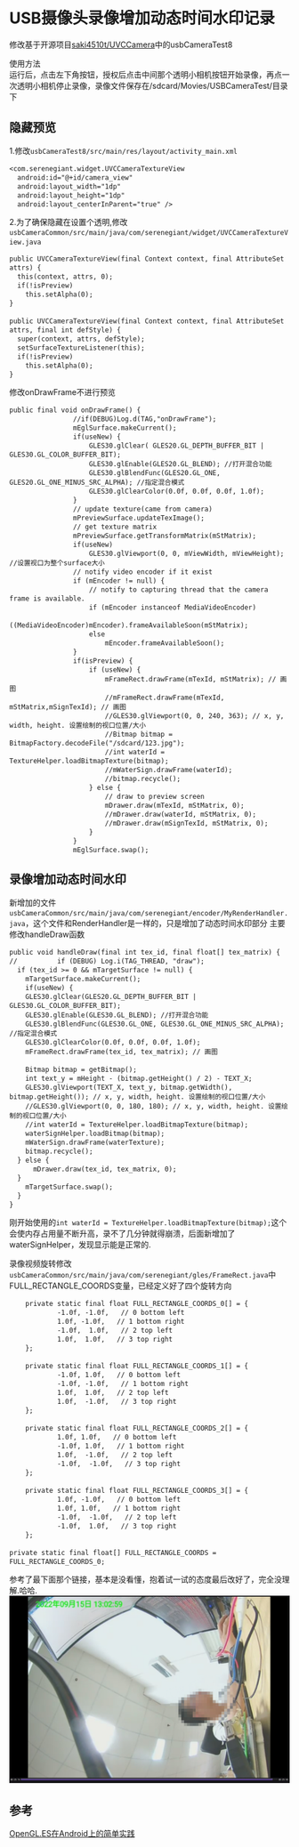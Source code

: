 # USB摄像头录像增加动态时间水印记录
修改基于开源项目[saki4510t/UVCCamera](https://github.com/saki4510t/UVCCamera)中的usbCameraTest8

使用方法  
运行后，点击左下角按钮，授权后点击中间那个透明小相机按钮开始录像，再点一次透明小相机停止录像，录像文件保存在/sdcard/Movies/USBCameraTest/目录下
## 隐藏预览
1.修改```usbCameraTest8/src/main/res/layout/activity_main.xml```
```
<com.serenegiant.widget.UVCCameraTextureView
  android:id="@+id/camera_view"
  android:layout_width="1dp"
  android:layout_height="1dp"
  android:layout_centerInParent="true" />
```
2.为了确保隐藏在设置个透明,修改```usbCameraCommon/src/main/java/com/serenegiant/widget/UVCCameraTextureView.java```
```
public UVCCameraTextureView(final Context context, final AttributeSet attrs) {
  this(context, attrs, 0);
  if(!isPreview)
    this.setAlpha(0);
}

public UVCCameraTextureView(final Context context, final AttributeSet attrs, final int defStyle) {
  super(context, attrs, defStyle);
  setSurfaceTextureListener(this);
  if(!isPreview)
    this.setAlpha(0);
}
```
修改onDrawFrame不进行预览
```
public final void onDrawFrame() {
				//if(DEBUG)Log.d(TAG,"onDrawFrame");
				mEglSurface.makeCurrent();
				if(useNew) {
					GLES30.glClear( GLES20.GL_DEPTH_BUFFER_BIT | GLES30.GL_COLOR_BUFFER_BIT);
					GLES30.glEnable(GLES20.GL_BLEND); //打开混合功能
					GLES30.glBlendFunc(GLES20.GL_ONE, GLES20.GL_ONE_MINUS_SRC_ALPHA); //指定混合模式
					GLES30.glClearColor(0.0f, 0.0f, 0.0f, 1.0f);
				}
				// update texture(came from camera)
				mPreviewSurface.updateTexImage();
				// get texture matrix
				mPreviewSurface.getTransformMatrix(mStMatrix);
				if(useNew)
					GLES30.glViewport(0, 0, mViewWidth, mViewHeight); //设置视口为整个surface大小
				// notify video encoder if it exist
				if (mEncoder != null) {
					// notify to capturing thread that the camera frame is available.
					if (mEncoder instanceof MediaVideoEncoder)
						((MediaVideoEncoder)mEncoder).frameAvailableSoon(mStMatrix);
					else
						mEncoder.frameAvailableSoon();
				}
				if(isPreview) {
					if (useNew) {
						mFrameRect.drawFrame(mTexId, mStMatrix); // 画图
						//mFrameRect.drawFrame(mTexId, mStMatrix,mSignTexId); // 画图
						//GLES30.glViewport(0, 0, 240, 363); // x, y, width, height. 设置绘制的视口位置/大小
						//Bitmap bitmap = BitmapFactory.decodeFile("/sdcard/123.jpg");
						//int waterId = TextureHelper.loadBitmapTexture(bitmap);
						//mWaterSign.drawFrame(waterId);
						//bitmap.recycle();
					} else {
						// draw to preview screen
						mDrawer.draw(mTexId, mStMatrix, 0);
						//mDrawer.draw(waterId, mStMatrix, 0);
						//mDrawer.draw(mSignTexId, mStMatrix, 0);
					}
				}
				mEglSurface.swap();
```

## 录像增加动态时间水印
新增加的文件```usbCameraCommon/src/main/java/com/serenegiant/encoder/MyRenderHandler.java```，这个文件和RenderHandler是一样的，只是增加了动态时间水印部分
主要修改handleDraw函数
```
public void handleDraw(final int tex_id, final float[] tex_matrix) {
//    		if (DEBUG) Log.i(TAG_THREAD, "draw");
  if (tex_id >= 0 && mTargetSurface != null) {
    mTargetSurface.makeCurrent();
    if(useNew) {
    GLES30.glClear(GLES20.GL_DEPTH_BUFFER_BIT | GLES30.GL_COLOR_BUFFER_BIT);
    GLES30.glEnable(GLES30.GL_BLEND); //打开混合功能
    GLES30.glBlendFunc(GLES30.GL_ONE, GLES30.GL_ONE_MINUS_SRC_ALPHA); //指定混合模式
    GLES30.glClearColor(0.0f, 0.0f, 0.0f, 1.0f);
    mFrameRect.drawFrame(tex_id, tex_matrix); // 画图

    Bitmap bitmap = getBitmap();
    int text_y = mHeight - (bitmap.getHeight() / 2) - TEXT_X;
    GLES30.glViewport(TEXT_X, text_y, bitmap.getWidth(), bitmap.getHeight()); // x, y, width, height. 设置绘制的视口位置/大小
    //GLES30.glViewport(0, 0, 180, 180); // x, y, width, height. 设置绘制的视口位置/大小
    //int waterId = TextureHelper.loadBitmapTexture(bitmap);
    waterSignHelper.loadBitmap(bitmap);
    mWaterSign.drawFrame(waterTexture);
    bitmap.recycle();
  } else {
      mDrawer.draw(tex_id, tex_matrix, 0);
  }
    mTargetSurface.swap();
  }
}
```
刚开始使用的```int waterId = TextureHelper.loadBitmapTexture(bitmap);```这个会使内存占用量不断升高，录不了几分钟就得崩溃，后面新增加了waterSignHelper，发现显示能是正常的.

录像视频旋转修改```usbCameraCommon/src/main/java/com/serenegiant/gles/FrameRect.java```中FULL_RECTANGLE_COORDS变量，已经定义好了四个旋转方向
```
    private static final float FULL_RECTANGLE_COORDS_0[] = {
            -1.0f, -1.0f,   // 0 bottom left
            1.0f, -1.0f,   // 1 bottom right
            -1.0f,  1.0f,   // 2 top left
            1.0f,  1.0f,   // 3 top right
    };

    private static final float FULL_RECTANGLE_COORDS_1[] = {
            -1.0f, 1.0f,   // 0 bottom left
            -1.0f, -1.0f,   // 1 bottom right
            1.0f,  1.0f,   // 2 top left
            1.0f,  -1.0f,   // 3 top right
    };

    private static final float FULL_RECTANGLE_COORDS_2[] = {
            1.0f, 1.0f,   // 0 bottom left
            -1.0f, 1.0f,   // 1 bottom right
            1.0f,  -1.0f,   // 2 top left
            -1.0f,  -1.0f,   // 3 top right
    };

    private static final float FULL_RECTANGLE_COORDS_3[] = {
            1.0f, -1.0f,   // 0 bottom left
            1.0f, 1.0f,   // 1 bottom right
            -1.0f,  -1.0f,   // 2 top left
            -1.0f,  1.0f,   // 3 top right
    };

private static final float[] FULL_RECTANGLE_COORDS = FULL_RECTANGLE_COORDS_0;
```
参考了最下面那个链接，基本是没看懂，抱着试一试的态度最后改好了，完全没理解.哈哈.
![](https://github.com/hcly/UVCCamera/blob/master/video.png)

## 参考
[OpenGL.ES在Android上的简单实践](https://blog.csdn.net/a360940265a/category_7388966.html)
